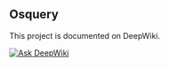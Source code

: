## Osquery

This project is documented on DeepWiki.

[![Ask DeepWiki](https://deepwiki.com/badge.svg)](https://deepwiki.com/anpa6841/osquery)
